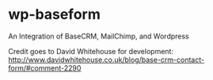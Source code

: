 wp-baseform
===========

An Integration of BaseCRM, MailChimp, and Wordpress

Credit goes to David Whitehouse for development:
http://www.davidwhitehouse.co.uk/blog/base-crm-contact-form/#comment-2290
